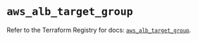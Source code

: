 # `aws_alb_target_group`

Refer to the Terraform Registry for docs: [`aws_alb_target_group`](https://registry.terraform.io/providers/hashicorp/aws/5.65.0/docs/resources/alb_target_group).
